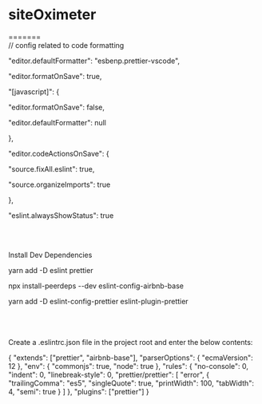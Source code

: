 # siteOximeter

=======
<br/>
// config related to code formatting <br/>

<p>"editor.defaultFormatter": "esbenp.prettier-vscode",</p>
<p>"editor.formatOnSave": true,</p>
  <p>"[javascript]": {</p>
  <p>"editor.formatOnSave": false,</p>
  <p>"editor.defaultFormatter": null</p>
  <p>},</li>
  <p>"editor.codeActionsOnSave": {</p>
  <p>"source.fixAll.eslint": true,</p>
  <p> "source.organizeImports": true</p>
  <p>},</p>
  <p>"eslint.alwaysShowStatus": true</p>

<br/>
<br/>

Install Dev Dependencies <br/>

<p>yarn add -D eslint prettier<p/>
<p>npx install-peerdeps --dev eslint-config-airbnb-base<p/>
<p>yarn add -D eslint-config-prettier eslint-plugin-prettier<p/>

<br/>
<br/>
<br/>
Create a .eslintrc.json file in the project root and enter the below contents:

{
"extends": ["prettier", "airbnb-base"],
"parserOptions": {
"ecmaVersion": 12
},
"env": {
"commonjs": true,
"node": true
},
"rules": {
"no-console": 0,
"indent": 0,
"linebreak-style": 0,
"prettier/prettier": [
"error",
{
"trailingComma": "es5",
"singleQuote": true,
"printWidth": 100,
"tabWidth": 4,
"semi": true
}
]
},
"plugins": ["prettier"]
}
